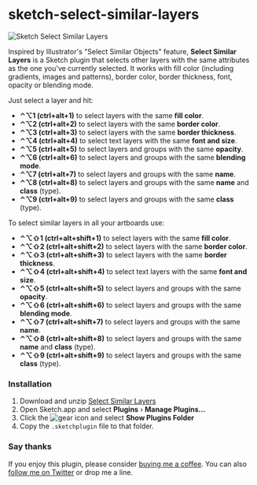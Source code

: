 # sketch-select-similar-layers

![Sketch Select Similar Layers](http://wessley.me/images/SelectSimilarLayersPlugin.png)

Inspired by Illustrator's "Select Similar Objects" feature, **Select Similar Layers** is a Sketch plugin that selects other layers with the same attributes as the one you've currently selected. It works with fill color (including gradients, images and patterns), border color, border thickness, font, opacity or blending mode.

Just select a layer and hit:
- **⌃⌥1 (ctrl+alt+1)** to select layers with the same **fill color**.
- **⌃⌥2 (ctrl+alt+2)** to select layers with the same **border color**.
- **⌃⌥3 (ctrl+alt+3)** to select layers with the same **border thickness**.
- **⌃⌥4 (ctrl+alt+4)** to select text layers with the same **font and size**.
- **⌃⌥5 (ctrl+alt+5)** to select layers and groups with the same **opacity**.
- **⌃⌥6 (ctrl+alt+6)** to select layers and groups with the same **blending mode**.
- **⌃⌥7 (ctrl+alt+7)** to select layers and groups with the same **name**.
- **⌃⌥8 (ctrl+alt+8)** to select layers and groups with the same **name** and **class** (type).
- **⌃⌥9 (ctrl+alt+9)** to select layers and groups with the same **class** (type).

To select similar layers in all your artboards use:
- **⌃⌥⇧1 (ctrl+alt+shift+1)** to select layers with the same **fill color**.
- **⌃⌥⇧2 (ctrl+alt+shift+2)** to select layers with the same **border color**.
- **⌃⌥⇧3 (ctrl+alt+shift+3)** to select layers with the same **border thickness**.
- **⌃⌥⇧4 (ctrl+alt+shift+4)** to select text layers with the same **font and size**.
- **⌃⌥⇧5 (ctrl+alt+shift+5)** to select layers and groups with the same **opacity**.
- **⌃⌥⇧6 (ctrl+alt+shift+6)** to select layers and groups with the same **blending mode**.
- **⌃⌥⇧7 (ctrl+alt+shift+7)** to select layers and groups with the same **name**.
- **⌃⌥⇧8 (ctrl+alt+shift+8)** to select layers and groups with the same **name** and **class** (type).
- **⌃⌥⇧9 (ctrl+alt+shift+9)** to select layers and groups with the same **class** (type).

### Installation
1. Download and unzip [Select Similar Layers](https://github.com/wonderbit/sketch-select-similar-layers/archive/master.zip)
2. Open Sketch.app and select **Plugins** › **Manage Plugins...**
3. Click the ![gear](http://wellsosaur.us/ekFT/icon.png) icon and select **Show Plugins Folder**
4. Copy the `.sketchplugin` file to that folder.

### Say thanks
If you enjoy this plugin, please consider [buying me a coffee](https://www.paypal.me/wessley/5). You can also [follow  me on Twitter](http://twitter.com/wessley) or drop me a line.
